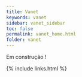 ```yaml
---
title: Vanet
keywords: vanet
sidebar: vanet_sidebar
toc: false
permalink: vanet_home.html
folder: vanet
---
```


Em construção !

{% include links.html %}
